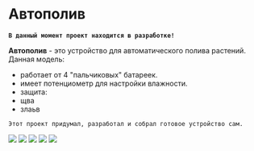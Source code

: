# Автополив
**```В данный момент проект находится в разработке!```**

**Автополив** - это устройство для автоматического полива растений.
Данная модель: 
 - работает от 4 "пальчиковых" батареек. 
 - имеет потенциометр для настройки влажности.
 - защита: 
  - щва
  - злаьв

```Этот проект придумал, разработал и собрал готовое устройство сам.```

![](https://github.com/TopProHatsker/avtopoliv/blob/master/20180427_204954_resized.jpg)
![](https://github.com/TopProHatsker/avtopoliv/blob/master/20180427_205001_resized.jpg) 
![](https://github.com/TopProHatsker/avtopoliv/blob/master/318.jpg)
![](https://github.com/TopProHatsker/avtopoliv/blob/master/20180427_20413df4.jpg)
![](https://github.com/TopProHatsker/avtopoliv/blob/master/04141.jpg)
